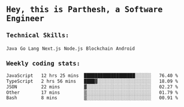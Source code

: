 <samp>
    <h2>Hey, this is Parthesh, a Software Engineer</h2>
    <h3>Technical Skills: </h3>
    <code>Java</code> <code>Go Lang</code> <code>Next.js</code> <code>Node.js</code> <code>Blockchain</code> <code>Android</code>
    <h3>Weekly coding stats:</h3>
<!--START_SECTION:waka-->

```txt
JavaScript   12 hrs 25 mins  ███████████████████░░░░░░   76.40 %
TypeScript   2 hrs 56 mins   ████▓░░░░░░░░░░░░░░░░░░░░   18.09 %
JSON         22 mins         ▓░░░░░░░░░░░░░░░░░░░░░░░░   02.27 %
Other        17 mins         ▒░░░░░░░░░░░░░░░░░░░░░░░░   01.79 %
Bash         8 mins          ▒░░░░░░░░░░░░░░░░░░░░░░░░   00.91 %
```

<!--END_SECTION:waka-->
</samp>
